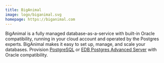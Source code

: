 ```yaml
---
title: BigAnimal
image: logo/biganimal.svg
homepage: https://biganimal.com
---
```


BigAnimal is a fully managed database-as-a-service with built-in Oracle
compatibility, running in your cloud account and operated by the Postgres
experts. BigAnimal makes it easy to set up, manage, and scale your databases.
Provision [PostgreSQL](https://www.enterprisedb.com/docs/supported-open-source/postgresql/)
or [EDB Postgres Advanced Server](https://www.enterprisedb.com/docs/epas/latest/)
with Oracle compatibility.

